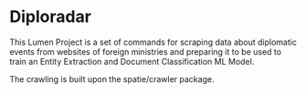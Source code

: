 # Diploradar

This Lumen Project is a set of commands for scraping data about diplomatic events from websites of foreign ministries and
preparing it to be used to train an Entity Extraction and Document Classification ML Model.

The crawling is built upon the spatie/crawler package.